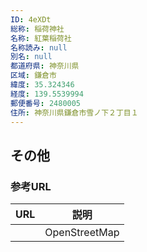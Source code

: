 ```yaml
---
ID: 4eXDt
総称: 稲荷神社
名称: 紅葉稲荷社
名称読み: null
別名: null
都道府県: 神奈川県
区域: 鎌倉市
緯度: 35.324346
経度: 139.5539994
郵便番号: 2480005
住所: 神奈川県鎌倉市雪ノ下２丁目１
---
```


## その他

### 参考URL

| URL | 説明          |
| --- | ------------- |
|     | OpenStreetMap |
